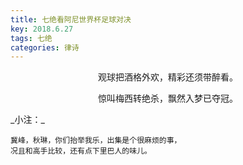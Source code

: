```yaml
---
title: 七绝看阿尼世界杯足球对决
key: 2018.6.27
tags: 七绝
categories: 律诗
---
```


<p align="center">观球把酒格外欢，精彩还须带醉看。
</p>
<p align="center">惊叫梅西转绝杀，飘然入梦已夺冠。
</p>
_小注：_

```
冀峰，秋琳，你们抬举我乐，出集是个很麻烦的事，
况且和高手比较，还有点下里巴人的味儿。
```